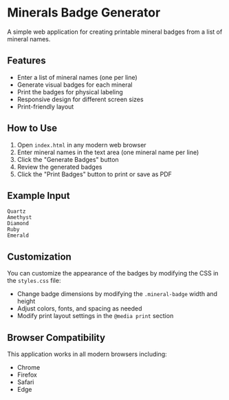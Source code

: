 # Minerals Badge Generator

A simple web application for creating printable mineral badges from a list of mineral names.

## Features

- Enter a list of mineral names (one per line)
- Generate visual badges for each mineral
- Print the badges for physical labeling
- Responsive design for different screen sizes
- Print-friendly layout

## How to Use

1. Open `index.html` in any modern web browser
2. Enter mineral names in the text area (one mineral name per line)
3. Click the "Generate Badges" button
4. Review the generated badges
5. Click the "Print Badges" button to print or save as PDF

## Example Input

```
Quartz
Amethyst
Diamond
Ruby
Emerald
```

## Customization

You can customize the appearance of the badges by modifying the CSS in the `styles.css` file:

- Change badge dimensions by modifying the `.mineral-badge` width and height
- Adjust colors, fonts, and spacing as needed
- Modify print layout settings in the `@media print` section

## Browser Compatibility

This application works in all modern browsers including:
- Chrome
- Firefox
- Safari
- Edge 
